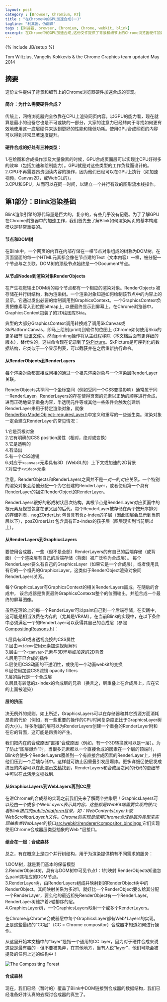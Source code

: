```yaml
---
layout: post
category : [Browser, Chromium, RT]
title : "在Chrome中的GPU加速合成(一)"
tagline: "利其器，伪翻译"
tags : [浏览器, browser, Chromium, Chrome, webkit, blink]
excerpt: 在Chrome中的GPU加速合成,这份文件提供了背景和细节上的Chrome浏览器硬件加速合成的实现。
---
```

{% include JB/setup %}


Tom Wiltzius, Vangelis Kokkevis & the Chrome Graphics team
updated May 2014

## 摘要

这份文件提供了背景和细节上的Chrome浏览器硬件加速合成的实现。

#### 简介：为什么需要硬件合成？

传统上，网络浏览器完全依靠在CPU上渲染网页内容。以GPU的能力看，现在就算是最小的设备它也是不可或缺的一部分，大家的注意力已经转向于寻找如何更有效地使用这一底层硬件来达到更好的性能和降低功耗。使用GPU合成网页的内容可以得到非常显著速度提升。

#### 硬件合成的好处有三种类型：

1.在绘图和合成操作涉及大量像素的时候，GPU合成页面层可以实现比CPU好得多的效率（包括加速和绘制能力）。GPU就是对这些类型的工作负载而设计的。<br> 
2.CPU不再需要昂贵回读内容的操作，因为他们已经可以在GPU上执行（如加速视频，Canvas2D，或WebGL的）。<br>
3.CPU和GPU，从而可以在同一时间，以建立一个并行有效的图形流水线操作。

## 第1部分：Blink渲染基础

Blink渲染引擎的源代码量是巨大的，复杂的，有些几乎没有记载。为了了解GPU在Chrome浏览器中的加速工作，我们首先去了解Blink如何渲染网页的基本构建模块是非常重要的。

#### 节点和DOM树

在Blink中，一个网页的内容在内部存储在一棵节点对象组成的树称为DOM树。在页面里面的每一个HTML元素都会像在节点建的Text（文本内容）一样，被分配一个节点与之关联。DOM树的顶级节点始终是一个Document节点。

#### 从节点Nodes到渲染对象RenderObjects

在产生视觉输出DOM树的每个节点都有一个相应的渲染对象。RenderObjects 被存储在并行树结构，称为渲染树。一个渲染对象知道如何绘制该节点中的内容上的显示。它通过发出必要的绘制调用到GraphicsContext。一个GraphicsContext负责把像素写入到位图bitmap上, 以便最终显示到屏幕上。在Chrome浏览器中，GraphicsContext包装了的2D绘图库Skia。

典型的大部分GraphicsContext调用转换成了调用SkCanvas或SkPlatformCanvas，即马上绘制(print)到软件的位图上 (Chrome如何使用Skia的更多细节 [见该文件](http://www.chromium.org/developers/design-documents/graphics-and-skia))。然而printing操作将从主线程移除（本文档后面有更详细的版本），替代性的，这些命令现在记录到了[SkPicture](https://code.google.com/p/skia/source/browse/trunk/include/core/SkPicture.h)。SkPicture是可序列化的数据结构，它类似于一个显示列表，可以截获并在之后重新执行命令。

#### 从RenderObjects到RenderLayers

每个渲染对象都直接或间接的通过一个祖先渲染对象与一个渲染层RenderLayer关联。

RenderObjects共享同一个坐标空间（例如受同一个CSS变换影响）通常属于同一RenderLayer。RenderLayers的存在使得页面的元素以正确的顺序进行合成，进而正确地显示重叠内容，半透明元件等或其他一些条件会触发创建新RenderLayer来用于特定渲染对象，就像[RenderBoxModelObject::requiresLayer()](https://code.google.com/p/chromium/codesearch#chromium/src/third_party/WebKit/Source/core/rendering/RenderBoxModelObject.h)中定义和重写的一些派生类。渲染对象一定会建立RenderLayer的常见情况：

1.它是页根对象 <br> 
2.它有明确的CSS position属性（相对，绝对或变换）<br>
3.它是透明的<br>
4.有溢出<br>
5.有一个CSS滤镜<br>
6.对应于`<canvas>`元素具有3D（WebGL的）上下文或加速的2D背景<br>
7.对应于`<video>`元素

注意，RenderObjects和RenderLayers之间并不是一对一的对应关系。一个特别的渲染对象会给他分配一个为它创建的RenderLayer，或者使用第一个具有RenderLayer的祖先RenderObject的RenderLayer。

RenderLayers很好的形成树状层次结构。其根节点是RenderLayer对应页面中的根元素及视觉包含在该父层的后代。每个RenderLayer被存储在两个按升序排列的存储列表，negZOrderList 包含具有负z-index的子层（因此图层会显示到当前层以下），posZOrderList 包含具有正z-index的孩子层（图层现实到当前层以上）。

#### 从RenderLayers到GraphicsLayers

要使用合成器，一些（但不是全部）RenderLayers的有自己的后端存储（或背面）（一个渲染层有自己的后端存储（背面）被广泛称为合成层）。 每个RenderLayer要么有自己的GraphicsLayer（如果它是一个合成层），或者使用具有它的一个祖先的GraphicsLayer。这类似于RenderObject渲染对象同RenderLayers关系。

每个GraphicsLayer有GraphicsContext的相关RenderLayers画成。在随后的合成中， 该合成器是负责最终GraphicsContexts整个的位图输出，并组合成一个最终的屏幕图像。

虽然在理论上的每一个RenderLayer可以paint自己到一个后端存储，在实践中，这可能是相当浪费在内存的（尤其是VRAM）。在当前Blink的实现中，在以下条件中必须满足一个的RenderLayer可以获得其自己的合成层（参照[CompositingReasons.h](https://code.google.com/p/chromium/codesearch#search/&q=file:CompositingReasons.h)）：

1.层具有3D或者透视变换的CSS属性<br> 
2.层由`<video>`使用元素加速视频解码<br>
3.层由一个`<canvas>`元素与3D环境或加速的2D背景<br>
4.层用于已合成的插件<br>
5.层使用CSS动画的不透明性，或使用一个动画webkit的变换<br>
6.层使用加速CSS滤镜 opacity filters<br>
7.层的后代是一个合成层<br>
8.层具有较低的z-index的合成层的兄弟（换言之，层重叠上在合成层上，应在它的上面被渲染）

#### 层的挤压

决无例外的规则。如上所述，GraphicsLayers可以在存储器和其它资源方面消耗昂贵的代价（例如，有一些重要的操作的CPU时间复杂度正比于GraphicsLayer树的大小）。许多附加的层可以为RenderLayers创建一个重叠的Re​​nderLayer附和在它的背面，这可能是昂贵的产生。

我们把内在的合成原因“直接”合成原因（例如，有一个3D转换就可以是一层）。为了防止“图层爆炸”时，当很多元素都以一个直接合成的因素在一个层的顶端时，Blink会使多个RenderLayers覆盖到一个有直接合成因素的RenderLayer上，并把他们压到一个后端存储中。这样就可防止因重叠引发层爆炸。更多详细促使层发成挤压的内容可以在此[演示文稿](https://docs.google.com/presentation/d/1WOhbWLkhMyo4vZUaHq-FO-mt0B2sejXw-lMwohD5iUo/edit#slide=id.g2a8a2080a_088)找到，RenderLayers和合成层之间的代码的更细节中可以在[此演示文稿](https://docs.google.com/a/chromium.org/presentation/d/1dDE5u76ZBIKmsqkWi2apx3BqV8HOcNf4xxBdyNywZR8/edit#slide=id.p)找到.

#### 从GraphicsLayers到WebLaye​​rs再到CC层

在讲Chrome的合成器的实现之前我们先来了解两个抽象层！GraphicsLayers可以经由一个或多个Web*Layers表示其内容。这些都是WebKit端需要实现的接口; 看Blink接口的[public/platform](https://code.google.com/p/chromium/codesearch#chromium/src/third_party/WebKit/public/platform/)目录，如：WebContentsLayer.h或WebScrollbarLayer.h文件。Chrome的实现是使用Chrome合成器层的类型来实现抽象类Web*Layer的接口[src/webkit/renderer/compositor_bindings ](https://code.google.com/p/chromium/codesearch#chromium/src/webkit/renderer/compositor_bindings/)它们实现使用Chrome合成器层类型抽象的Web *层接口。

#### 组合在一起：合成森林

总之，有在概念上是四个并行树结构，用于为渲染提供稍有不同需求的服务：

1.DOM树，就是我们基本的保留模型<br> 
2.RenderObject树，具有与DOM树中可见节点1：1的映射 RenderObjects知道怎么paint其相应的DOM节点。<br> 
3.RenderLayer树，由RenderLayers组成并映射到的RenderObject树中的RenderObject。其间映射关系为多对1，就好比一个RenderObject要么给其分配一个RenderLayer，要么他的最近祖先RenderObject有一个RenderLayer。RenderLayer树维护着z轴排序的层。<br>
4.GraphicsLayer树，一个GraphicsLayers映射一个或多个RenderLayers。

在Chrome与Chrome合成器层中每个GraphicsLayer都有Web*Layers的实现。正是这些最终的“CC层”（CC = Chrome compositor）合成器才知道如何进行操作。

从这里开始本文档中的“layer”是指一个通用的CC layer，因为对于硬件合成来说这些是最有趣的 - 但不要被愚弄，在其他地方，当有人说“layer”，他们可能会被提及的任何上述的结构中！

![The Compositing Forest](https://lh5.googleusercontent.com/eLlgjXLQbW-c2JWxfK0VxXbmV2-D90ub4dXYMblpHdyVyM_6a12JdfQKiokPrTcB-2UOn284A3teHK4P0e9Xlmm5uSxA7utj6Pggf7T-J7uxwc8iBPopZ7vtcCRYGvtteQ)

#### 合成森林

现在，我们已经（暂时的）覆盖了Blink中DOM链接到合成器的数据结构，我们已经准备好并认真的去探讨合成器的真生了。
